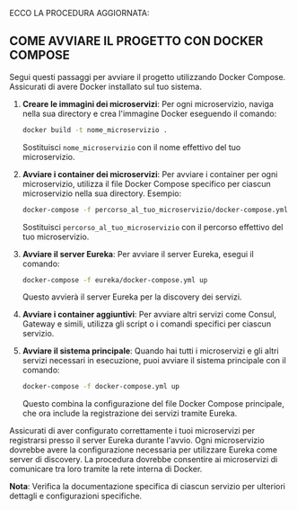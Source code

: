 ECCO LA PROCEDURA AGGIORNATA:

## COME AVVIARE IL PROGETTO CON DOCKER COMPOSE

Segui questi passaggi per avviare il progetto utilizzando Docker Compose. Assicurati di avere Docker installato sul tuo sistema.

1. **Creare le immagini dei microservizi**: Per ogni microservizio, naviga nella sua directory e crea l'immagine Docker eseguendo il comando:

    ```bash
    docker build -t nome_microservizio .
    ```

    Sostituisci `nome_microservizio` con il nome effettivo del tuo microservizio.

2. **Avviare i container dei microservizi**: Per avviare i container per ogni microservizio, utilizza il file Docker Compose specifico per ciascun microservizio nella sua directory. Esempio:

    ```bash
    docker-compose -f percorso_al_tuo_microservizio/docker-compose.yml up
    ```

    Sostituisci `percorso_al_tuo_microservizio` con il percorso effettivo del tuo microservizio.

3. **Avviare il server Eureka**: Per avviare il server Eureka, esegui il comando:

    ```bash
    docker-compose -f eureka/docker-compose.yml up
    ```

    Questo avvierà il server Eureka per la discovery dei servizi.

4. **Avviare i container aggiuntivi**: Per avviare altri servizi come Consul, Gateway e simili, utilizza gli script o i comandi specifici per ciascun servizio.

5. **Avviare il sistema principale**: Quando hai tutti i microservizi e gli altri servizi necessari in esecuzione, puoi avviare il sistema principale con il comando:

    ```bash
    docker-compose -f docker-compose.yml up
    ```

    Questo combina la configurazione del file Docker Compose principale, che ora include la registrazione dei servizi tramite Eureka.

Assicurati di aver configurato correttamente i tuoi microservizi per registrarsi presso il server Eureka durante l'avvio. Ogni microservizio dovrebbe avere la configurazione necessaria per utilizzare Eureka come server di discovery. La procedura dovrebbe consentire ai microservizi di comunicare tra loro tramite la rete interna di Docker.

**Nota**: Verifica la documentazione specifica di ciascun servizio per ulteriori dettagli e configurazioni specifiche.